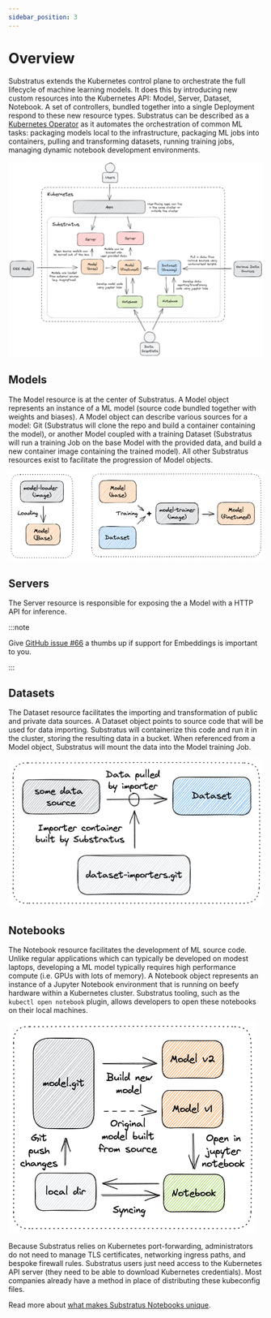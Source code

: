 ```yaml
---
sidebar_position: 3
---
```


# Overview

<!-- THE MARKDOWN (.md) FILE IS GENERATED FROM THE NOTEBOOK (.ipynb) FILE -->

Substratus extends the Kubernetes control plane to orchestrate the full lifecycle
of machine learning models. It does this by introducing new custom resources
into the Kubernetes API: Model, Server, Dataset, Notebook. A set of controllers,
bundled together into a single Deployment respond to these new resource types.
Substratus can be described as a
[Kubernetes Operator](https://kubernetes.io/docs/concepts/extend-kubernetes/operator/)
as it automates the orchestration of common ML tasks: packaging models local to
the infrastructure, packaging ML jobs into containers, pulling and transforming
datasets, running training jobs, managing dynamic notebook development environments.

<img src="/img/diagrams/high-level-architecture.excalidraw.png"></img>

## Models

The Model resource is at the center of Substratus. A Model object represents an instance of a ML model (source code bundled together with weights and biases). A Model object can describe various sources for a model: Git (Substratus will clone the repo and build a container containing the model), or another Model coupled with a training Dataset (Substratus will run a training Job on the base Model with the provided data, and build a new container image containing the trained model). All other Substratus resources exist to facilitate the progression of Model objects.

<img src="/img/diagrams/model-architecture.excalidraw.png"></img>



## Servers

The Server resource is responsible for exposing the a Model with a HTTP API for inference.

:::note

Give [GitHub issue #66](https://github.com/substratusai/substratus/issues/66) a thumbs up if support for Embeddings is important to you.

:::

## Datasets

The Dataset resource facilitates the importing and transformation of public and private data sources. A Dataset object points to source code that will be used for data importing. Substratus will containerize this code and run it in the cluster, storing the resulting data in a bucket. When referenced from a Model object, Substratus will mount the data into the Model training Job.

<img src="/img/diagrams/dataset-architecture.excalidraw.png"></img>

## Notebooks

The Notebook resource facilitates the development of ML source code. Unlike regular applications which can typically be developed on modest laptops, developing a ML model typically requires high performance compute (i.e. GPUs with lots of memory). A Notebook object represents an instance of a Jupyter Notebook environment that is running on beefy hardware within a Kubernetes cluster. Substratus tooling, such as the `kubectl open notebook` plugin, allows developers to open these notebooks on their local machines.

<img src="/img/diagrams/notebook-architecture.excalidraw.png"></img>

Because Substratus relies on Kubernetes port-forwarding, administrators do not need to manage TLS certificates, networking ingress paths, and bespoke firewall rules. Substratus users just need access to the Kubernetes API server (they need to be able to download Kubernetes credentials). Most companies already have a method in place of distributing these kubeconfig files.

Read more about [what makes Substratus Notebooks unique](./components/notebooks).



